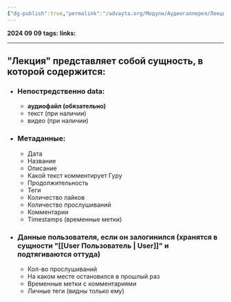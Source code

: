 ```yaml
---
{"dg-publish":true,"permalink":"/advayta.org/Модули/Аудиогаллерея/Лекция/"}
---
```


**2024 09 09**
**tags:**
**links:** 

---
## "Лекция" представляет собой сущность, в которой содержится:
- ### Непостредственно data:
	- **аудиофайл (обязательно)**
	- текст (при наличии)
	- видео (при наличии) 
- ### Метаданные:
	- Дата
	- Название
	- Описание
	- Какой текст комментирует Гуру
	- Продолжительность
	- Теги
	- Количество лайков
	- Количество прослушиваний
	- Комментарии
	- Timestamps (временные метки)
- ### Данные пользователя, если он залогинился (хранятся в сущности "[[User Пользователь \| User]]" и подтягиваются оттуда)
	- Кол-во прослушиваний
	- На каком месте остановился в прошлый раз
	- Временные метки с комментариями
	- Личные теги (видны только ему)
